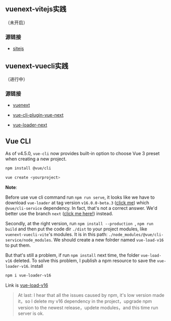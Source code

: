 ## vuenext-vitejs实践
（未开启）
### 源链接
- [sitejs](https://github.com/vitejs/vite)

## vuenext-vuecli实践
（进行中）
### 源链接

- [vuenext](https://github.com/vuejs/vue-next)

- [vue-cli-plugin-vue-next](https://github.com/vuejs/vue-cli-plugin-vue-next)

- [vue-loader-next](https://github.com/vuejs/vue-loader/tree/next)

## Vue CLI

As of v4.5.0, `vue-cli` now provides built-in option to choose Vue 3 preset when creating a new project.

```sh
npm install @vue/cli

vue create <yourproject> 
```

**Note**:

Before use vue cli command run `npm run serve`, it looks like we have to download `vue-loader` at tag version `v16.0.0-beta.3`
([click me](https://github.com/vuejs/vue-loader/tree/v16.0.0-beta.3)) which `@vue/cli-service` dependency. In fact, that's not a correct answer. We'd better use the branch `next` ([click me here!](https://github.com/vuejs/vue-loader/tree/next)) instead.

Secondly, at the right version, run `npm install --production `, `npm run build` and then put the code dir `./dist` to your project modules, like `vuenext-vuecli-vite`'s modules. It is in this path: `./node_modules/@vue/cli-service/node_modules`. We should create a new folrder named `vue-load-v16` to put them.

But that's still a problem, if run `npm install` next time, the folder `vue-load-v16` deleted. To solve this problem, I publish a npm resource to save the `vue-loader-v16`.
install
```sh
npm i vue-loader-v16
```
Link is [vue-load-v16](https://www.npmjs.com/package/vue-loader-v16)

> At last: I hear that all the issues caused by npm, it's low version made it，so I delete my v16 dependency in the project，upgrade npm version to the newest release，updete modules，and this time run server is ok.